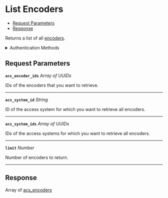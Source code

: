 # List Encoders

- [Request Parameters](#request-parameters)
- [Response](#response)

Returns a list of all [encoders](../../../capability-guides/access-systems/working-with-card-encoders-and-scanners/README.md).


<details>

<summary>Authentication Methods</summary>

- API key
- Personal access token
  <br>Must also include the `seam-workspace` header in the request.

To learn more, see [Authentication](https://docs.seam.co/latest/api/authentication).
</details>

## Request Parameters

**`acs_encoder_ids`** *Array* *of UUIDs*

IDs of the encoders that you want to retrieve.

---

**`acs_system_id`** *String*

ID of the access system for which you want to retrieve all encoders.

---

**`acs_system_ids`** *Array* *of UUIDs*

IDs of the access systems for which you want to retrieve all encoders.

---

**`limit`** *Number*

Number of encoders to return.

---


## Response

Array of [acs\_encoders](./)

